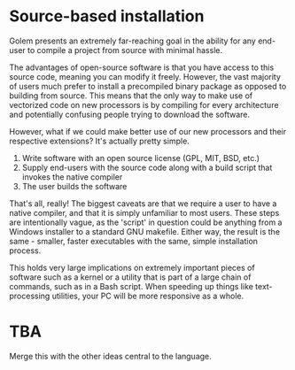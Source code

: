 # Source-based installation
Golem presents an extremely far-reaching goal in the ability for any end-user to compile a project from source with minimal hassle.

The advantages of open-source software is that you have access to this source code, meaning you can modify it freely.
However, the vast majority of users much prefer to install a precompiled binary package as opposed to building from source.
This means that the only way to make use of vectorized code on new processors is by compiling for every architecture and potentially confusing people trying to download the software.

However, what if we could make better use of our new processors and their respective extensions?
It's actually pretty simple.

1. Write software with an open source license (GPL, MIT, BSD, etc.)
2. Supply end-users with the source code along with a build script that invokes the native compiler
3. The user builds the software

That's all, really! The biggest caveats are that we require a user to have a native compiler, and that it is simply unfamiliar to most users.
These steps are intentionally vague, as the 'script' in question could be anything from a Windows installer to a standard GNU makefile.
Either way, the result is the same - smaller, faster executables with the same, simple installation process.

This holds very large implications on extremely important pieces of software such as a kernel or a utility that is part of a large chain of commands, such as in a Bash script.
When speeding up things like text-processing utilities, your PC will be more responsive as a whole.

# TBA
Merge this with the other ideas central to the language. 
